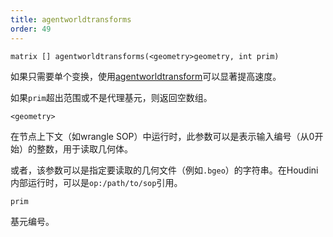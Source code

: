 ```yaml
---
title: agentworldtransforms
order: 49
---
```


`matrix [] agentworldtransforms(<geometry>geometry, int prim)`

如果只需要单个变换，使用[agentworldtransform](./agentworldtransform "返回代理基元骨骼的当前世界空间变换。")可以显著提高速度。

如果`prim`超出范围或不是代理基元，则返回空数组。

`<geometry>`

在节点上下文（如wrangle SOP）中运行时，此参数可以是表示输入编号（从0开始）的整数，用于读取几何体。

或者，该参数可以是指定要读取的几何文件（例如`.bgeo`）的字符串。在Houdini内部运行时，可以是`op:/path/to/sop`引用。

`prim`

基元编号。
